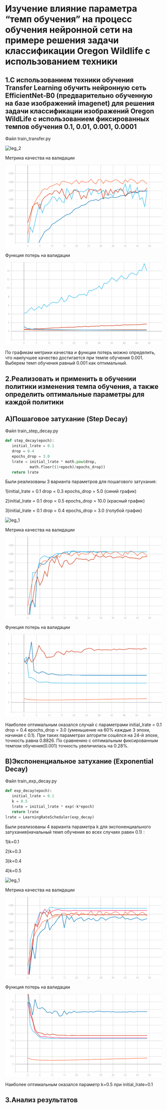 # Изучение влияние параметра “темп обучения” на процесс обучения нейронной сети на примере решения задачи классификации Oregon Wildlife с использованием техники
## 1.С использованием  техники обучения Transfer Learning обучить нейронную сеть EfficientNet-B0 (предварительно обученную на базе изображений imagenet) для решения задачи классификации изображений Oregon WildLife с использованием фиксированных темпов обучения 0.1, 0.01, 0.001, 0.0001
Файл train_transfer.py

![leg_2](https://user-images.githubusercontent.com/80068414/111864984-537fde80-8975-11eb-9733-20c220b1e233.png)

Метрика качества на валидации

![acc_1](https://github.com/EugenTrifonov/lab_3/blob/main/graph/epoch_categorical_accuracy.svg)

Функция потерь на валидации

![loss_1](https://github.com/EugenTrifonov/lab_3/blob/main/graph/epoch_loss.svg)

По графикам метрики качества и функции потерь можно определить, что наилучшее качество достигается при темпе обучения 0.001. Выберем темп обучения равный 0.001 как оптимальный.
## 2.Реализовать и применить в обучении политики изменения темпа обучения, а также определить оптимальные параметры для каждой политики
## A)Пошаговое затухание (Step Decay)
Файл train_step_decay.py
```python
def step_decay(epoch):
   initial_lrate = 0.1
   drop = 0.4
   epochs_drop = 3.0
   lrate = initial_lrate * math.pow(drop,  
           math.floor((1+epoch)/epochs_drop))
   return lrate
```
Были реализованы 3 варианта параметров для пошагового затухания:
 
 1)initial_lrate = 0.1
   drop = 0.3
   epochs_drop = 5.0 (синий график)
   
 2)initial_lrate = 0.1
   drop = 0.5
   epochs_drop = 10.0 (красный график)
   
 3)initial_lrate = 0.1
   drop = 0.4
   epochs_drop = 3.0 (голубой график)
   
![leg_1](https://user-images.githubusercontent.com/80068414/111865770-02beb480-897a-11eb-8821-2c1f778f9fff.png)

Метрика качества на валидации

![acc_2](https://github.com/EugenTrifonov/lab_3/blob/main/graph/epoch_categorical_accuracy_step.svg)

Функция потерь на валидации

![loss_2](https://github.com/EugenTrifonov/lab_3/blob/main/graph/epoch_loss_step.svg)

Наиболее оптимальным оказался случай с параметрами initial_lrate = 0.1 drop = 0.4 epochs_drop = 3.0 (уменьшение на 60% каждые 3 эпохи, начиная с 0.1). При таких параметрах алгоритм сошёлся на 24-й эпохе, точность  равна 0.8826. По сравнению с оптимальным фиксированным темпом обучения(0.001) точность увеличилась на 0.28%.
  
## B)Экспоненциальное затухание (Exponential Decay)
Файл train_exp_decay.py
```python
def exp_decay(epoch):
   initial_lrate = 0.1
   k = 0.5
   lrate = initial_lrate * exp(-k*epoch)
   return lrate
lrate = LearningRateScheduler(exp_decay)
```

Были реализованы 4 варианта параметра k для экспоненциального затухания(начальный темп обучения во всех случаях равен 0.1) :

1)k=0.1

2)k=0.3

3)k=0.4

4)k=0.5

![leg_1](https://user-images.githubusercontent.com/80068414/111866408-461b2200-897e-11eb-9bed-b15c15ccd9a6.png)

Метрика качества на валидации

![acc_3](https://github.com/EugenTrifonov/lab_3/blob/main/graph/epoch_categorical_accuracy_exp.svg)

Функция потерь на валидации 

![loss_3](https://github.com/EugenTrifonov/lab_3/blob/main/graph/epoch_loss_exp.svg)

Наиболее оптимальным оказался параметр k=0.5 при initial_lrate=0.1
## 3.Анализ результатов

